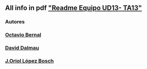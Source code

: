 ## All info in pdf ["Readme Equipo UD13- TA13"](https://github.com/OctavioBernalGH/BTC_Reus2022_UD13/blob/main/Readme%20Equipo%20UD13%20-%20TA13.pdf)
### Autores 
### [Octavio Bernal](https://github.com/OctavioBernalGH)
### [David Dalmau](https://github.com/DavidDalmauDieguez)
### [J.Oriol López Bosch](https://github.com/mednologic)
